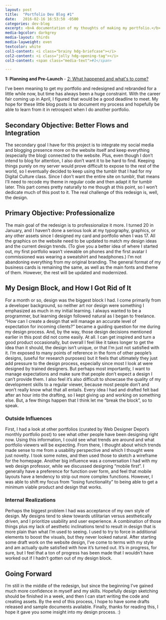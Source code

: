 ```yaml
---
layout: post
title:  "Portfolio Dev Blog #1"
date:   2016-02-16 16:53:50 -0500
categories: dev-blog
excerpt: <b>A documentation of my thoughts of making my portfolio.</b> - <i>"My hope for these little blog posts is to document my process and hopefully be able to learn from it in retrospect when I do another portfolio."</i>
media-bgcolor: darkgrey
media-layout: thirds
media-layweight: even
textcolor: white
col1-content: <i class="brainy hdg-briefcase"></i>
col2-content: <i class="jolly hdg-opening-tag"></i>
col3-content: <span class="media-text">#1</span>

---
```

**1: Planning and Pre-Launch** - [2: What happened and what's to come?](../../../../dev-blog/2016/06/14/blog-development-2.html)

I’ve been meaning to get my portfolio and redesigned and rebranded for a little while now, but time has always been a huge constraint. With the career fair coming up in April, I figured that would be a good deadline to meet. My hope for these little blog posts is to document my process and hopefully be able to learn from it in retrospect when I do another portfolio.


## Secondary Objective: Better Flows and Integration

The secondary goal I have for this project is to integrate my social media and blogging presence more on the website itself and keep everything (especially the blog) connected to the website. Plus, even though I don’t intend to blog for attention, I also don’t want it to be hard to find. Keeping things purely on my server would prove difficult to expose to the rest of the world, so I eventually decided to keep using the tumblr that I had for my Digital Culture class. Since I don’t want the entire site on tumblr, that means I’ll need to recode my theme in regular code and then adapt it for tumblr later. This part comes pretty naturally to me though at this point, so I won’t dedicate much of this post to it. The real challenge of this redesign is, well, the design.


## Primary Objective: Professionalize

The main goal of the redesign is to professionalize it more. I turned 20 in January, and I haven’t done a serious look at my typography, graphics, or any other assets since I designed my card and portfolio when I was 17. All the graphics on the website need to be updated to match my design ideas and the current design trends. (To give you a better idea of where I started out, my first portfolio wasn’t viewable on phones and the first avatar I commissioned was wearing a sweatshirt and headphones.) I’m not abandoning everything from my original branding. The general format of my business cards is remaining the same, as well as the main fonts and theme of them. However, the rest will be updated and modernized.  


## My Design Block, and How I Got Rid of It

For a month or so, design was the biggest block I had. I come primarily from a developer background, so neither art nor design were something I emphasized as much in my initial learning. I always wanted to be a programmer, but learning design followed natural as I began to freelance. “How can I create a design that will manage an accurate level of expectation for incoming clients?” became a guiding question for me during my design process. And, by the way, those design decisions mentioned earlier in this post did not come easily. At all. I can get inspired and turn a good product occasionally, but overall I feel like it takes longer to get the idea than it should, the design isn’t unique, or that I’m just not satisfied with it. I’m exposed to many points of reference in the form of other people’s designs, (useful for research purposes) but it feels that ultimately they just add pressure to the design process, especially since most I look at were designed by trained designers. But perhaps most importantly, I want to manage expectations and make sure that people don’t expect a design I can’t provide them. I also feel it’s also difficult to showcase the quality of my development skills to a regular viewer, because most people don’t and won’t really know what that all entails. Every idea I had and drafted felt bad after an hour into the drafting, so I kept giving up and working on something else. But, a few things happen that I think let me “break the block”, so to speak.


### Outside Influences

First, I had a look at other portfolios (curated by Web Designer Depot’s monthly portfolio post) to see what other people have been designing right now. Using this information, I could see what trends are around and what portfolio viewers will be expecting. From there, I thought about which trends made sense to me from a usability perspective and which I thought were just novelty. I took some notes, and then used those to sketch a wireframe for the homepage. Another big influence was a conversation I had with my web design professor, while we discussed designing “mobile first”. I generally have a preference for function over form, and feel that mobile layouts have a tendency to strip out more complex functions. However, I was able to shift my focus from “losing functionality” to being able to get a minimum viable product and design that works.


### Internal Realizations

Perhaps the biggest problem I had was acceptance of my own style of design. My designs tend to skew towards utilitarian versus aesthetically driven, and I prioritize usability and user experience. A combination of those things plus my lack of aesthetic inclinations tend to result in design that is more plain than what I’m used to seeing. I used to try to force in additional elements to boost the visuals, but they never looked natural. After starting some draft work on the website design, I’ve come to terms with my style and am actually quite satisfied with how it’s turned out. It’s in progress, for sure, but I feel that a ton of progress has been made that I wouldn’t have worked out if I hadn’t gotten out of my design block.


## Going Forward

I’m still in the middle of the redesign, but since the beginning I’ve gained much more confidence in myself and my skills. Hopefully design sketching should be finished in a week, and then I can start writing the code and creating assets. By the end of this process, I hope to have some drafts released and sample documents available. Finally, thanks for reading this, I hope it gave you some insight into my design process. :)
